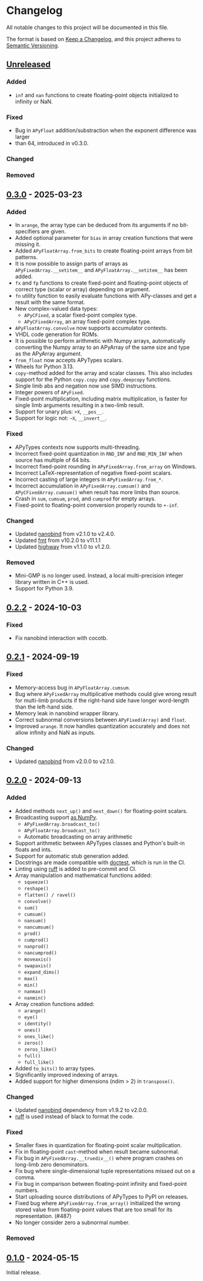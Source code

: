 # Changelog

All notable changes to this project will be documented in this file.

The format is based on [Keep a Changelog](https://keepachangelog.com/en/1.1.0/),
and this project adheres to [Semantic Versioning](https://semver.org/spec/v2.0.0.html).

## [Unreleased]

### Added

- `inf` and `nan` functions to create floating-point objects initialized
  to infinity or NaN.

### Fixed

- Bug in `APyFloat` addition/substraction when the exponent difference was larger
- than 64, introduced in v0.3.0.

### Changed

### Removed

## [0.3.0] - 2025-03-23

### Added

- In `arange`, the array type can be deduced from its arguments if no
  bit-specifiers are given.
- Added optional parameter for `bias` in array creation functions that were
  missing it.
- Added `APyFloatArray.from_bits` to create floating-point arrays from bit patterns.
- It is now possible to assign parts of arrays as `APyFixedArray.__setitem__` and
  `APyFloatArray.__setitem__` has been added.
- `fx` and `fp` functions to create fixed-point and floating-point objects of
  correct type (scalar or array) depending on argument.
- `fn` utility function to easily evaluate functions with APy-classes and get a
  result with the same format.
- New complex-valued data types:
  - `APyCFixed`, a scalar fixed-point complex type.
  - `APyCFixedArray`, an array fixed-point complex type.
- `APyFloatArray.convolve` now supports accumulator contexts.
- VHDL code generation for ROMs.
- It is possible to perform arithmetic with Numpy arrays, automatically converting
  the Numpy array to an APyArray of the same size and type as the APyArray argument.
- `from_float` now accepts APyTypes scalars.
- Wheels for Python 3.13.
- `copy`-method added for the array and scalar classes. This also includes support
  for the Python `copy.copy` and `copy.deepcopy` functions.
- Single limb abs and negation now use SIMD instructions.
- Integer powers of `APyFixed`.
- Fixed-point multiplication, including matrix multiplication, is faster for
  single limb arguments resulting in a two-limb result.
- Support for unary plus: `+X`, `__pos__`.
- Support for logic not: `~X`, `__invert__`.

### Fixed

- APyTypes contexts now supports multi-threading.
- Incorrect fixed-point quantization in `RND_INF` and `RND_MIN_INF` when source
  has multiple of 64 bits.
- Incorrect fixed-point rounding in `APyFixedArray.from_array` on Windows.
- Incorrect LaTeX-representation of negative fixed-point scalars.
- Incorrect casting of large integers in `APyFixedArray.from_*`.
- Incorrect accumulation in `APyFixedArray.cumsum()` and
  `APyCFixedArray.cumsum()` when result has more limbs than source.
- Crash in `sum`, `cumsum`, `prod`, and `cumprod` for empty arrays.
- Fixed-point to floating-point conversion properly rounds to `+-inf`.

### Changed

- Updated [nanobind](https://github.com/wjakob/nanobind) from v2.1.0 to v2.4.0.
- Updated [fmt](https://github.com/fmtlib/fmt) from v10.2.0 to v11.1.1
- Updated [highway](https://github.com/google/highway) from v1.1.0 to v1.2.0.

### Removed

- Mini-GMP is no longer used. Instead, a local multi-precision integer library
  written in C++ is used.
- Support for Python 3.9.

## [0.2.2] - 2024-10-03

### Fixed

- Fix nanobind interaction with cocotb.

## [0.2.1] - 2024-09-19

### Fixed

- Memory-access bug in `APyFloatArray.cumsum`.
- Bug where `APyFixedArray` multiplicative methods could give wrong result for
  multi-limb products if the right-hand side have longer word-length than the
  left-hand side.
- Memory leak in nanobind wrapper library.
- Correct subnormal conversions between `APyFixed(Array)` and `float`.
- Improved `arange`. It now handles quantization accurately and does not
  allow infinity and NaN as inputs.

### Changed

- Updated [nanobind](https://github.com/wjakob/nanobind) from v2.0.0 to v2.1.0.

## [0.2.0] - 2024-09-13

### Added

- Added methods `next_up()` and `next_down()` for floating-point scalars.
- Broadcasting support
  [as NumPy](https://numpy.org/doc/stable/user/basics.broadcasting.html).
  - `APyFixedArray.broadcast_to()`
  - `APyFloatArray.broadcast_to()`
  - Automatic broadcasting on array arithmetic
- Support arithmetic between APyTypes classes and Python's built-in floats and
  ints.
- Support for automatic stub generation added.
- Docstrings are made compatible with
  [doctest](https://docs.python.org/3/library/doctest.html), which is
  run in the CI.
- Linting using [ruff](https://docs.astral.sh/ruff/) is added to pre-commit and CI.
- Array manipulation and mathematical functions added:
  - `squeeze()`
  - `reshape()`
  - `flatten() / ravel()`
  - `convolve()`
  - `sum()`
  - `cumsum()`
  - `nansum()`
  - `nancumsum()`
  - `prod()`
  - `cumprod()`
  - `nanprod()`
  - `nancumprod()`
  - `moveaxis()`
  - `swapaxis()`
  - `expand_dims()`
  - `max()`
  - `min()`
  - `nanmax()`
  - `nanmin()`
- Array creation functions added:
  - `arange()`
  - `eye()`
  - `identity()`
  - `ones()`
  - `ones_like()`
  - `zeros()`
  - `zeros_like()`
  - `full()`
  - `full_like()`
- Added `to_bits()` to array types.
- Significantly improved indexing of arrays.
- Added support for higher dimensions (ndim > 2) in `transpose()`.

### Changed

- Updated [nanobind](https://github.com/wjakob/nanobind) dependency from v1.9.2 to
  v2.0.0.
- [ruff](https://docs.astral.sh/ruff/) is used instead of black to format the code.

### Fixed

- Smaller fixes in quantization for floating-point scalar multiplication.
- Fix in floating-point `cast`-method when result became subnormal.
- Fix bug in `APyFixedArray.__truediv__()` where program crashes on long-limb
  zero denominators.
- Fix bug where single-dimensional tuple representations missed out on a comma.
- Fix bug in comparison between floating-point infinity and fixed-point numbers.
- Start uploading source distributions of APyTypes to PyPI on releases.
- Fixed bug where `APyFixedArray.from_array()` initialized the wrong stored
  value from floating-point values that are too small for its representation.
  (#487)
- No longer consider zero a subnormal number.

### Removed

## [0.1.0] - 2024-05-15

Initial release.

[unreleased]: https://github.com/apytypes/apytypes/compare/v0.3.0...HEAD
[0.3.0]: https://github.com/apytypes/apytypes/releases/tag/v0.3.0
[0.2.2]: https://github.com/apytypes/apytypes/releases/tag/v0.2.2
[0.2.1]: https://github.com/apytypes/apytypes/releases/tag/v0.2.1
[0.2.0]: https://github.com/apytypes/apytypes/releases/tag/v0.2.0
[0.1.0]: https://github.com/apytypes/apytypes/releases/tag/v0.1.0
